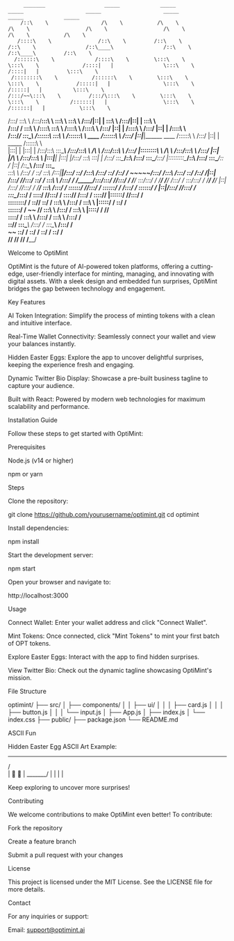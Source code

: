
         _______                   _____             _____                    _____                    _____                    _____                    _____             _____          
        /::\    \                 /\    \           /\    \                  /\    \                  /\    \                  /\    \                  /\    \           /\    \         
       /::::\    \               /::\    \         /::\    \                /::\    \                /::\____\                /::\    \                /::\____\         /::\    \        
      /::::::\    \             /::::\    \        \:::\    \               \:::\    \              /::::|   |                \:::\    \              /::::|   |         \:::\    \       
     /::::::::\    \           /::::::\    \        \:::\    \               \:::\    \            /:::::|   |                 \:::\    \            /:::::|   |          \:::\    \      
    /:::/~~\:::\    \         /:::/\:::\    \        \:::\    \               \:::\    \          /::::::|   |                  \:::\    \          /::::::|   |           \:::\    \     
   /:::/    \:::\    \       /:::/__\:::\    \        \:::\    \               \:::\    \        /:::/|::|   |                   \:::\    \        /:::/|::|   |            \:::\    \    
  /:::/    / \:::\    \     /::::\   \:::\    \       /::::\    \              /::::\    \      /:::/ |::|   |                   /::::\    \      /:::/ |::|   |            /::::\    \   
 /:::/____/   \:::\____\   /::::::\   \:::\    \     /::::::\    \    ____    /::::::\    \    /:::/  |::|___|______    ____    /::::::\    \    /:::/  |::|   | _____     /::::::\    \  
|:::|    |     |:::|    | /:::/\:::\   \:::\____\   /:::/\:::\    \  /\   \  /:::/\:::\    \  /:::/   |::::::::\    \  /\   \  /:::/\:::\    \  /:::/   |::|   |/\    \   /:::/\:::\    \ 
|:::|____|     |:::|    |/:::/  \:::\   \:::|    | /:::/  \:::\____\/::\   \/:::/  \:::\____\/:::/    |:::::::::\____\/::\   \/:::/  \:::\____\/:: /    |::|   /::\____\ /:::/  \:::\____\
 \:::\    \   /:::/    / \::/    \:::\  /:::|____|/:::/    \::/    /\:::\  /:::/    \::/    /\::/    / ~~~~~/:::/    /\:::\  /:::/    \::/    /\::/    /|::|  /:::/    //:::/    \::/    /
  \:::\    \ /:::/    /   \/_____/\:::\/:::/    //:::/    / \/____/  \:::\/:::/    / \/____/  \/____/      /:::/    /  \:::\/:::/    / \/____/  \/____/ |::| /:::/    //:::/    / \/____/ 
   \:::\    /:::/    /             \::::::/    //:::/    /            \::::::/    /                       /:::/    /    \::::::/    /                   |::|/:::/    //:::/    /          
    \:::\__/:::/    /               \::::/    //:::/    /              \::::/____/                       /:::/    /      \::::/____/                    |::::::/    //:::/    /           
     \::::::::/    /                 \::/____/ \::/    /                \:::\    \                      /:::/    /        \:::\    \                    |:::::/    / \::/    /            
      \::::::/    /                   ~~        \/____/                  \:::\    \                    /:::/    /          \:::\    \                   |::::/    /   \/____/             
       \::::/    /                                                        \:::\    \                  /:::/    /            \:::\    \                  /:::/    /                        
        \::/____/                                                          \:::\____\                /:::/    /              \:::\____\                /:::/    /                         
         ~~                                                                 \::/    /                \::/    /                \::/    /                \::/    /                          
                                                                             \/____/                  \/____/                  \/____/                  \/____/                           
                                                                                                                                                                                          
Welcome to OptiMint

OptiMint is the future of AI-powered token platforms, offering a cutting-edge, user-friendly interface for minting, managing, and innovating with digital assets. With a sleek design and embedded fun surprises, OptiMint bridges the gap between technology and engagement.

Key Features

AI Token Integration: Simplify the process of minting tokens with a clean and intuitive interface.

Real-Time Wallet Connectivity: Seamlessly connect your wallet and view your balances instantly.

Hidden Easter Eggs: Explore the app to uncover delightful surprises, keeping the experience fresh and engaging.

Dynamic Twitter Bio Display: Showcase a pre-built business tagline to capture your audience.

Built with React: Powered by modern web technologies for maximum scalability and performance.

Installation Guide

Follow these steps to get started with OptiMint:

Prerequisites

Node.js (v14 or higher)

npm or yarn

Steps

Clone the repository:

git clone https://github.com/yourusername/optimint.git
cd optimint

Install dependencies:

npm install

Start the development server:

npm start

Open your browser and navigate to:

http://localhost:3000

Usage

Connect Wallet: Enter your wallet address and click "Connect Wallet".

Mint Tokens: Once connected, click "Mint Tokens" to mint your first batch of OPT tokens.

Explore Easter Eggs: Interact with the app to find hidden surprises.

View Twitter Bio: Check out the dynamic tagline showcasing OptiMint's mission.

File Structure

optimint/
├── src/
│   ├── components/
│   │   ├── ui/
│   │   │   ├── card.js
│   │   │   ├── button.js
│   │   │   └── input.js
│   ├── App.js
│   ├── index.js
│   └── index.css
├── public/
├── package.json
└── README.md

ASCII Fun

Hidden Easter Egg ASCII Art Example:

  _______
 /       \
|  🎉  🎉  |
 \_______/
    | |
    | |

Keep exploring to uncover more surprises!

Contributing

We welcome contributions to make OptiMint even better! To contribute:

Fork the repository

Create a feature branch

Submit a pull request with your changes

License

This project is licensed under the MIT License. See the LICENSE file for more details.

Contact

For any inquiries or support:

Email: support@optimint.ai